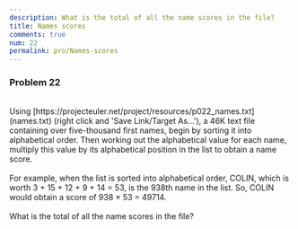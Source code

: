 ```yaml
---
description: What is the total of all the name scores in the file?
title: Names scores
comments: true
num: 22
permalink: pro/Names-scores
---
```

<div class='problem'>
<h3>Problem 22</h3>
<br>Using [https://projecteuler.net/project/resources/p022_names.txt](names.txt) (right click and 'Save Link/Target As...'), a 46K text file containing over five-thousand first names, begin by sorting it into alphabetical order. Then working out the alphabetical value for each name, multiply this value by its alphabetical position in the list to obtain a name score.
<br><br>
For example, when the list is sorted into alphabetical order, COLIN, which is worth 3 + 15 + 12 + 9 + 14 = 53, is the 938th name in the list. So, COLIN would obtain a score of 938 × 53 = 49714.
<br><br>
What is the total of all the name scores in the file?
<br>
</div>
